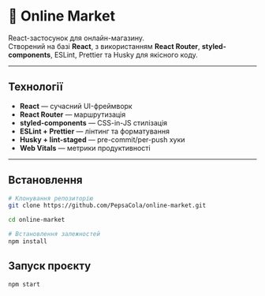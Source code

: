 # 🛒 Online Market

React-застосунок для онлайн-магазину.  
Створений на базі **React**, з використанням **React Router**, **styled-components**, ESLint, Prettier та Husky для якісного коду.

---

## Технології

- **React** — сучасний UI-фреймворк
- **React Router** — маршрутизація
- **styled-components** — CSS-in-JS стилізація
- **ESLint + Prettier** — лінтинг та форматування
- **Husky + lint-staged** — pre-commit/per-push хуки
- **Web Vitals** — метрики продуктивності

---

## Встановлення

```bash
# Клонування репозиторію
git clone https://github.com/PepsaCola/online-market.git

cd online-market

# Встановлення залежностей
npm install
```

## Запуск проєкту

```bash
npm start
```
